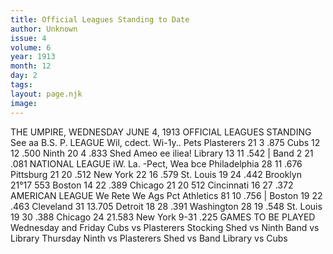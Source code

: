 ```yaml
---
title: Official Leagues Standing to Date
author: Unknown
issue: 4
volume: 6
year: 1913
month: 12
day: 2
tags:
layout: page.njk
image:
---
```

THE UMPIRE, WEDNESDAY JUNE 4, 1913 OFFICIAL LEAGUES STANDING See aa B.S. P. LEAGUE Wil, cdect. Wi-1y.. Pets Plasterers 21 3 .875 Cubs 12 12 .500 Ninth 20 4 .833 Shed Ameo ee iliea! Library 13 11 .542 | Band 2 21 .081 NATIONAL LEAGUE iW. La. -Pect, Wea bce Philadelphia 28 11 .676 Pittsburg 21 20 .512 New York 22 16 .579 St. Louis 19 24 .442 Brooklyn 21°17 553 Boston 14 22 .389 Chicago 21 20 512 Cincinnati 16 27 .372 AMERICAN LEAGUE We Rete We Ags Pct Athletics 81 10 .756 | Boston 19 22 .463 Cleveland 31 13.705 Detroit 18 28 .391 Washington 28 19 .548 St. Louis 19 30 .388 Chicago 24 21.583 New York 9-31 .225       GAMES TO BE PLAYED    Wednesday and Friday    Cubs vs Plasterers    Stocking Shed vs Ninth    Band vs Library       Thursday   Ninth vs Plasterers    Shed vs Band    Library vs Cubs 
